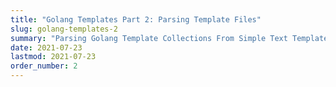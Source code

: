```yaml
---
title: "Golang Templates Part 2: Parsing Template Files"
slug: golang-templates-2
summary: "Parsing Golang Template Collections From Simple Text Template Files"
date: 2021-07-23
lastmod: 2021-07-23
order_number: 2
---
```

